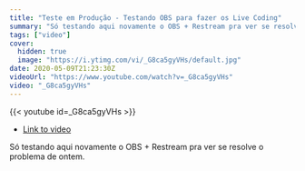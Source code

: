 ```yaml
---
title: "Teste em Produção - Testando OBS para fazer os Live Coding"
summary: "Só testando aqui novamente o OBS + Restream pra ver se resolve o problema de ontem."
tags: ["video"]
cover:
  hidden: true
  image: "https://i.ytimg.com/vi/_G8ca5gyVHs/default.jpg"
date: 2020-05-09T21:23:30Z
videoUrl: "https://www.youtube.com/watch?v=_G8ca5gyVHs"
video: "_G8ca5gyVHs"
---
```


<!-- truncate -->

{{< youtube id=_G8ca5gyVHs >}}

- [Link to video](https://www.youtube.com/watch?v=_G8ca5gyVHs)

Só testando aqui novamente o OBS + Restream pra ver se resolve o problema de ontem.
